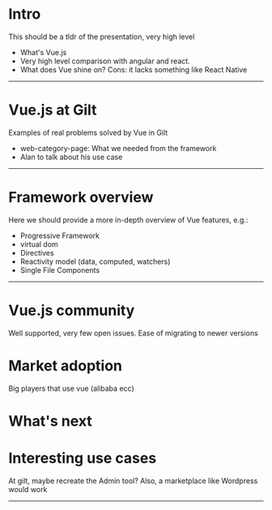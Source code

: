 # Intro

This should be a tldr of the presentation, very high level

- What's Vue.js
- Very high level comparison with angular and react.
- What does Vue shine on? Cons: it lacks something like React Native

---
# Vue.js at Gilt

Examples of real problems solved by Vue in Gilt

- web-category-page: What we needed from the framework
- Alan to talk about his use case

---
# Framework overview

Here we should provide a more in-depth overview of Vue features, e.g.:
- Progressive Framework
- virtual dom
- Directives
- Reactivity model (data, computed, watchers)
- Single File Components

---
# Vue.js community

Well supported, very few open issues. Ease of migrating to newer versions

# Market adoption
Big players that use vue (alibaba ecc)

# What's next

# Interesting use cases
At gilt, maybe recreate the Admin tool?
Also, a marketplace like Wordpress would work

---